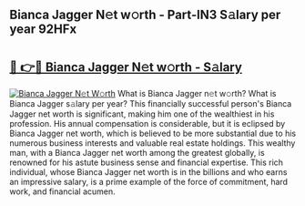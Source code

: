 ## Bianca Jagger N𝚎t w𝚘rth - Part-lN3 S𝚊lary per year 92HFx

# <h2><a href="http://gc408jq.nevu.top/?p=Bianca+Jagger">🔗 👉🔴 Bianca Jagger N𝚎t w𝚘rth - S𝚊lary</a></h2>

[![Bianca Jagger N𝚎t W𝚘rth](https://i.imgur.com/Oavwk0R.jpeg)](http://gc408jq.nevu.top/?p=Bianca+Jagger)
What is Bianca Jagger n𝚎t w𝚘rth? What is Bianca Jagger s𝚊lary per year?
This financially successful person's Bianca Jagger net worth is significant, making him one of the wealthiest in his profession. His annual compensation is considerable, but it is eclipsed by Bianca Jagger net worth, which is believed to be more substantial due to his numerous business interests and valuable real estate holdings. This wealthy man, with a Bianca Jagger net worth among the greatest globally, is renowned for his astute business sense and financial expertise. This rich individual, whose Bianca Jagger net worth is in the billions and who earns an impressive salary, is a prime example of the force of commitment, hard work, and financial acumen.
